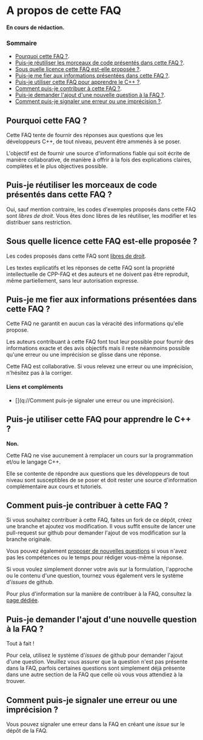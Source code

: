 # A propos de cette FAQ

**En cours de rédaction.**

### Sommaire

 - [Pourquoi cette FAQ ?](#Pourquoi%20cette%20FAQ).
 - [Puis-je réutiliser les morceaux de code présentés dans cette FAQ ?](#Puis-je%20r%C3%A9utiliser%20les%20morceaux%20de%20code%20pr%C3%A9sent%C3%A9s%20dans%20cette%20FAQ).
 - [Sous quelle licence cette FAQ est-elle proposée ?](#Sous%20quelle%20licence%20cette%20FAQ%20est-elle%20propos%C3%A9e).
 - [Puis-je me fier aux informations présentées dans cette FAQ ?](#Puis-je%20me%20fier%20aux%20informations%20pr%C3%A9sent%C3%A9es%20dans%20cette%20FAQ).
 - [Puis-je utiliser cette FAQ pour apprendre le C++ ?](#Puis-je%20utiliser%20cette%20FAQ%20pour%20apprendre%20le%20C++).
 - [Comment puis-je contribuer à cette FAQ ?](#Comment%20puis-je%20contribuer%20%C3%A0%20cette%20FAQ).
 - [Puis-je demander l'ajout d'une nouvelle question à la FAQ ?](#Puis-je%20demander%20l%27ajout%20d%27une%20nouvelle%20question%20%C3%A0%20la%20FAQ).
 - [Comment puis-je signaler une erreur ou une imprécision ?](#Comment%20puis-je%20signaler%20une%20erreur%20ou%20une%20impr%C3%A9cision).

## Pourquoi cette FAQ ?

Cette FAQ tente de fournir des réponses aux questions que les développeurs C++, de tout niveau, peuvent être ammenés à se poser.

L'objectif est de fournir une source d'informations fiable qui soit écrite de manière collaborative, de manière à offrir à la fois des explications claires, complètes et le plus objectives possible.

## Puis-je réutiliser les morceaux de code présentés dans cette FAQ ?

Oui, sauf mention contraire, les codes d'exemples proposés dans cette FAQ sont *libres de droit*. Vous êtes donc libres de les réutiliser, les modifier et les distribuer sans restriction.

## Sous quelle licence cette FAQ est-elle proposée ?

Les codes proposés dans cette FAQ sont [libres de droit](#puis-je-réutiliser-les-morceaux-de-code-présentés-dans-cette-faq-).

Les textes explicatifs et les réponses de cette FAQ sont la propriété intellectuelle de CPP-FAQ et des auteurs et ne doivent pas être reproduit, même partiellement, sans leur autorisation expresse.

## Puis-je me fier aux informations présentées dans cette FAQ ?

Cette FAQ ne garantit en aucun cas la véracité des informations qu'elle propose.

Les auteurs contribuant à cette FAQ font tout leur possible pour fournir des informations exacte et des avis objectifs mais il reste néanmoins possible qu'une erreur ou une imprécision se glisse dans une réponse.

Cette FAQ est collaborative. Si vous relevez une erreur ou une imprécision, n'hésitez pas à la corriger.

#### Liens et compléments
 - [](q://Comment puis-je signaler une erreur ou une imprécision).

## Puis-je utiliser cette FAQ pour apprendre le C++ ?

**Non.**

Cette FAQ ne vise aucunement à remplacer un cours sur la programmation et/ou le langage C++.

Elle se contente de répondre aux questions que les développeurs de tout niveau sont susceptibles de se poser et doit rester une source d'information complémentaire aux cours et tutoriels.

## Comment puis-je contribuer à cette FAQ ?

Si vous souhaitez contribuer à cette FAQ, faites un fork de ce dépôt, créez une branche et ajoutez vos modification. Il vous suffit ensuite de lancer une pull-request sur github pour demander l'ajout de vos modification sur la branche originale.

Vous pouvez également [proposer de nouvelles questions](#puis-je-demander-lajout-dune-nouvelle-question-à-la-faq-) si vous n'avez pas les compétences ou le temps pour rédiger vous-même la réponse.

Si vous voulez simplement donner votre avis sur la formulation, l'approche ou le contenu d'une question, tournez vous également vers le système d'*issues* de github.

Pour plus d'information sur la manière de contribuer à la FAQ, consultez la [page dédiée](../CONTRIBUTE.md).

## Puis-je demander l'ajout d'une nouvelle question à la FAQ ?

Tout à fait !

Pour cela, utilisez le système d'*issues* de github pour demander l'ajout d'une question. Veuillez vous assurer que la question n'est pas présente dans la FAQ, parfois certaines questions sont simplement déjà présente dans une autre section de la FAQ que celle où vous vous attendiez à la trouver.

## Comment puis-je signaler une erreur ou une imprécision ?

Vous pouvez signaler une erreur dans la FAQ en créant une *issue* sur le dépôt de la FAQ.
